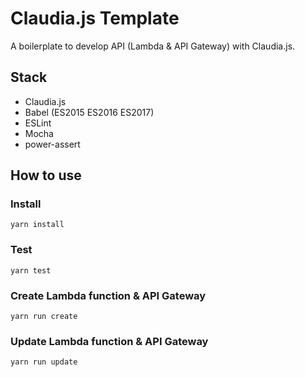 # Claudia.js Template

A boilerplate to develop API (Lambda & API Gateway) with Claudia.js.

## Stack

- Claudia.js
- Babel (ES2015 ES2016 ES2017)
- ESLint
- Mocha
- power-assert


## How to use

### Install

```
yarn install
```

### Test

```
yarn test
```

### Create Lambda function & API Gateway

```
yarn run create
```

### Update Lambda function & API Gateway

```
yarn run update
```